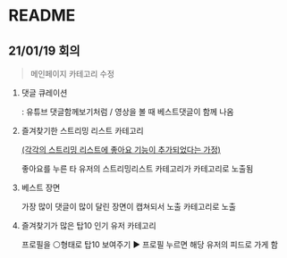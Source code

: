 # README



## 21/01/19 회의

> 메인페이지 카테고리 수정

1. 댓글 큐레이션

   : 유튜브 댓글함께보기처럼 / 영상을 볼 때 베스트댓글이 함께 나옴

   

2. 즐겨찾기한 스트리밍 리스트 카테고리

   <u>(각각의 스트리밍 리스트에 좋아요 기능이 추가되었다는 가정)</u> 

   좋아요를 누른 타 유저의 스트리밍리스트 카테고리가 카테고리로 노출됨

   

3. 베스트 장면

   가장 많이 댓글이 많이 달린 장면이 캡쳐되서 노출 카테고리로 노출

   

4. 즐겨찾기가 많은 탑10 인기 유저 카테고리

   프로필을 :white_circle:형태로 탑10 보여주기  :arrow_forward: 프로필 누르면 해당 유저의 피드로 가게 함